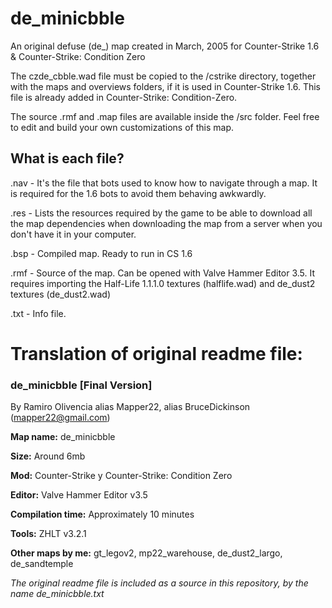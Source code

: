 # de_minicbble
An original defuse (de_) map created in March, 2005 for Counter-Strike 1.6 & Counter-Strike: Condition Zero

The czde_cbble.wad file must be copied to the /cstrike directory, together with the maps and overviews
folders, if it is used in Counter-Strike 1.6. This file is already added in Counter-Strike: Condition-Zero.

The source .rmf and .map files are available inside the /src folder. Feel free to edit and build your own customizations of this map.

## What is each file?

.nav - It's the file that bots used to know how to navigate through a map. It is required for the 1.6 bots to avoid them behaving awkwardly.

.res - Lists the resources required by the game to be able to download all the map dependencies when downloading the map from a server when you don't have it in your computer.

.bsp - Compiled map. Ready to run in CS 1.6

.rmf - Source of the map. Can be opened with Valve Hammer Editor 3.5. It requires importing the Half-Life 1.1.1.0 textures (halflife.wad) and de_dust2 textures (de_dust2.wad)

.txt - Info file.

# Translation of original readme file:
### de_minicbble [Final Version]

By Ramiro Olivencia alias Mapper22, alias BruceDickinson (mapper22@gmail.com)

**Map name:**   	de_minicbble

**Size:**			Around 6mb

**Mod:**			Counter-Strike y Counter-Strike: Condition Zero
	
**Editor:**			Valve Hammer Editor v3.5

**Compilation time:** 	Approximately 10 minutes

**Tools:** 			ZHLT v3.2.1

**Other maps by me:**	gt_legov2, mp22_warehouse, de_dust2_largo, de_sandtemple

_The original readme file is included as a source in this repository, by the name de_minicbble.txt_
